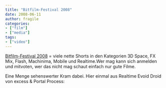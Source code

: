 ```yaml
---
title: "Bitfilm-Festival 2008"
date: 2008-06-11
author: fragile
categories:
- ["film"]
- ["media"]
tags:
- ["video"]
---
```

<a href="http://www.bitfilm.com/festival/index.php" target="_blank">Bitfilm-Festival 2008</a> = viele nette Shorts in den Kategorien 3D Space, FX Mix, Flash, Machinima, Mobile und Realtime.Wer mag kann sich anmelden und mitvoten, wer das nicht mag schaut einfach nur gute Filme.

Eine Menge sehenswerter Kram dabei. Hier einmal aus Realtime Evoid Droid von excess &amp; Portal Process:

<center>
<object width="425" height="344"><param name="movie" value="http://www.youtube.com/v/zzCS4fpe3dE&hl=de"></param><embed src="https://www.youtube.com/v/zzCS4fpe3dE&hl=de" type="application/x-shockwave-flash" width="425" height="344"></embed></object>
</center>
